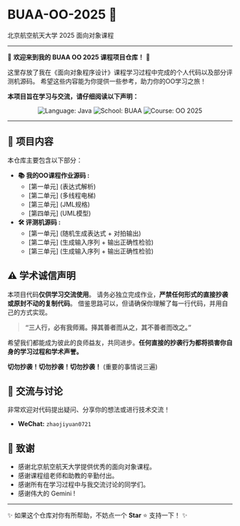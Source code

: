 # BUAA-OO-2025 🚀
北京航空航天大学 2025 面向对象课程 

---

👋 **欢迎来到我的 BUAA OO 2025 课程项目仓库！** 👋

这里存放了我在《面向对象程序设计》课程学习过程中完成的个人代码以及部分评测机源码。
希望这些内容能为你提供一些参考，助力你的OO学习之旅！

**本项目旨在学习与交流，请仔细阅读以下声明：**

<p align="center">
  <img src="https://img.shields.io/badge/Language-Java-blue.svg" alt="Language: Java">
  <img src="https://img.shields.io/badge/School-BUAA-lightgrey.svg" alt="School: BUAA">
  <img src="https://img.shields.io/badge/Course-OO%202025-brightgreen.svg" alt="Course: OO 2025">
  <!-- 如果你的仓库已经有 Star 和 Fork，可以取消注释下面这行 -->
  <!-- <a href="https://github.com/你的用户名/BUAA-OO-2025"><img src="https://img.shields.io/github/stars/你的用户名/BUAA-OO-2025.svg?style=social" alt="Stars"></a> -->
</p>

---

## 🌟 项目内容

本仓库主要包含以下部分：

*   **📚 我的OO课程作业源码 :**
    *   [第一单元] (表达式解析)
    *   [第二单元] (多线程电梯)
    *   [第三单元] (JML规格)
    *   [第四单元] (UML模型)
*   **🛠️ 评测机源码 :**
    *   [第一单元] (随机生成表达式 + 对拍输出)
    *   [第二单元] (生成输入序列 + 输出正确性检验)
    *   [第三单元] (生成输入序列 + 输出正确性检验)

## ⚠️ 学术诚信声明

本项目代码**仅供学习交流使用**。
请务必独立完成作业，**严禁任何形式的直接抄袭或原封不动的复制代码**。
借鉴思路可以，但请确保你理解了每一行代码，并用自己的方式实现。

> **“三人行，必有我师焉。择其善者而从之，其不善者而改之。”**

希望我们都能成为彼此的良师益友，共同进步。**任何直接的抄袭行为都将损害你自身的学习过程和学术声誉。**

**切勿抄袭！切勿抄袭！切勿抄袭！** (重要的事情说三遍)

## 💬 交流与讨论

非常欢迎对代码提出疑问、分享你的想法或进行技术交流！

*   **WeChat:** `zhaojiyuan0721` 

## 🙏 致谢

*   感谢北京航空航天大学提供优秀的面向对象课程。
*   感谢课程组老师和助教的辛勤付出。
*   感谢所有在学习过程中与我交流讨论的同学们。
*   感谢伟大的 Gemini !

---

✨ 如果这个仓库对你有所帮助，不妨点一个 **Star** ⭐ 支持一下！ ✨
